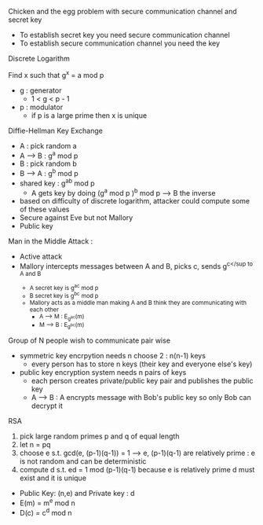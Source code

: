 Chicken and the egg problem with secure communication channel and secret key 
- To establish secret key you need secure communication channel
- To establish secure communication channel you need the key

Discrete Logarithm 

Find x such that g<sup>x</sup> = a mod p 
- g : generator
  - 1 < g < p - 1
- p : modulator
  - if p is a large prime then x is unique

Diffie-Hellman Key Exchange
- A : pick random a
- A --> B : g<sup>a</sup> mod p
- B : pick random b
- B --> A : g<sup>b</sup> mod p
- shared key : g<sup>ab</sup> mod p
  - A gets key by doing (g<sup>a</sup> mod p )<sup>b</sup> mod p --> B the inverse
- based on difficulty of discrete logarithm, attacker could compute some of these values
- Secure against Eve but not Mallory
- Public key

Man in the Middle Attack : 
- Active attack
- Mallory intercepts messages between A and B, picks c, sends g<sup>c</sup to A and B
  - A secret key is g<sup>ac</sup> mod p
  - B secret key is g<sup>bc</sup> mod p
  - Mallory acts as a middle man making A and B think they are communicating with each other
    - A --> M : E<sub>g<sup>ac</sup></sub>(m)
    - M --> B : E<sub>g<sup>bc</sup></sub>(m)

Group of N people wish to communicate pair wise 
- symmetric key encrpytion needs n choose 2 : n(n-1) keys
  - every person has to store n keys (their key and everyone else's key)
- public key encryption system needs n pairs of keys
  - each person creates private/public key pair and publishes the public key
  - A --> B : A encrypts message with Bob's public key so only Bob can decrypt it

RSA 
1. pick large random primes p and q of equal length
2. let n = pq
3. choose e s.t. gcd(e, (p-1)(q-1)) = 1 --> e, (p-1)(q-1) are relatively prime : e is not random and can be deterministic
4. compute d s.t. ed = 1 mod (p-1)(q-1) because e is relatively prime d must exist and it is unique 
- Public Key: (n,e) and Private key : d
- E(m) = m<sup>e</sup> mod n
- D(c) = c<sup>d</sup> mod n 
